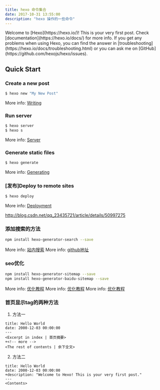 ```yaml
---
title: hexo 命令集合
date: 2017-10-31 13:55:00
description: "hexo 操作的一些命令"
---
```

<Contents>
Welcome to [Hexo](https://hexo.io/)! This is your very first post. Check [documentation](https://hexo.io/docs/) for more info. If you get any problems when using Hexo, you can find the answer in [troubleshooting](https://hexo.io/docs/troubleshooting.html) or you can ask me on [GitHub](https://github.com/hexojs/hexo/issues).

## Quick Start

### Create a new post

``` bash
$ hexo new "My New Post"
```

More info: [Writing](https://hexo.io/docs/writing.html)

### Run server

``` bash
$ hexo server
$ hexo s
```

More info: [Server](https://hexo.io/docs/server.html)

### Generate static files

``` bash
$ hexo generate
```

More info: [Generating](https://hexo.io/docs/generating.html)

### [发布]Deploy to remote sites

``` bash
$ hexo deploy
```

More info: [Deployment](https://hexo.io/docs/deployment.html)

http://blog.csdn.net/qq_23435721/article/details/50997275

### 添加搜索的方法

``` bash
npm install hexo-generator-search --save
```

More info: [站内搜索](http://moxfive.coding.me/yelee/2.Basic-Usage/local-site-search.html)
More info: [github地址](https://github.com/PaicHyperionDev/hexo-generator-search)

### seo优化

``` bash
npm install hexo-generator-sitemap --save
npm install hexo-generator-baidu-sitemap --save
```

More info: [优化教程](http://blog.csdn.net/qq_23435721/article/details/50997275)
More info: [优化教程](http://www.jianshu.com/p/86557c34b671)
More info: [优化教程](http://www.arao.me/2015/hexo-next-theme-optimize-seo/)


### 首页显示tag的两种方法

1. 方法一
```
title: Hello World
date: 2000-12-03 00:00:00
---
<Excerpt in index | 首页摘要> 
+<!-- more -->
<The rest of contents | 余下全文>
```

2. 方法二
```
title: Hello World
date: 2000-12-03 00:00:00
+description: "Welcome to Hexo! This is your very first post."
---
<Contents>
```